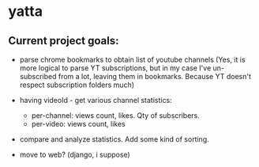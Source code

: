 # yatta

## Current project goals:

- parse chrome bookmarks to obtain list of youtube channels (Yes, it is more logical to parse YT subscriptions, but in my case I've un-subscribed from a lot, leaving them in bookmarks. Because YT doesn't respect subscription folders much)
- having videoId - get various channel statistics:
   - per-channel:  views count, likes. Qty of subscribers.
   - per-video:    views count, likes

- compare and analyze statistics. Add some kind of sorting.

- move to web? (django, i suppose)
